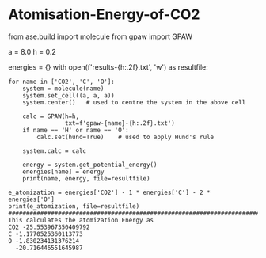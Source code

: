 # Atomisation-Energy-of-CO2
from ase.build import molecule
from gpaw import GPAW

a = 8.0
h = 0.2

energies = {}
with open(f'results-{h:.2f}.txt', 'w') as resultfile:

    for name in ['CO2', 'C', 'O']:
        system = molecule(name)
        system.set_cell((a, a, a))
        system.center()   # used to centre the system in the above cell
    
        calc = GPAW(h=h,
                    txt=f'gpaw-{name}-{h:.2f}.txt')
        if name == 'H' or name == 'O':
            calc.set(hund=True)    # used to apply Hund's rule 
    
        system.calc = calc
    
        energy = system.get_potential_energy()
        energies[name] = energy
        print(name, energy, file=resultfile)
    
    e_atomization = energies['CO2'] - 1 * energies['C'] - 2 * energies['O']
    print(e_atomization, file=resultfile)
    ########################################################################
    This calculates the atomization Energy as
    CO2 -25.553967350409792
    C -1.1770525360113773
    O -1.830234131376214
      -20.716446551645987

